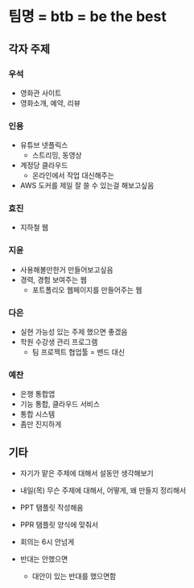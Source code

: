 # 팀명 = btb = be the best

## 각자 주제
### 우석
- 영화관 사이트
- 영화소개, 예약, 리뷰

### 인용
- 유튜브 넷플릭스
  - 스트리밍, 동영상
- 계정당 클라우드
  - 온라인에서 작업 대신해주는
- AWS 도커를 제일 잘 쓸 수 있는걸 해보고싶음

### 효진
- 지하철 웹

### 지윤
- 사용해볼만한거 만들어보고싶음
- 경력, 경험 보여주는 웹
  - 포트폴리오 웹페이지를 만들어주는 웹

### 다은
- 실현 가능성 있는 주제 했으면 좋겠음
- 학원 수강생 관리 프로그램
  - 팀 프로젝트 협업툴 = 밴드 대신

### 예찬
- 은행 통합앱
- 기능 통합, 클라우드 서비스
- 통합 시스템
- 좀만 진지하게

## 기타
- 자기가 맡은 주제에 대해서 설동안 생각해보기
- 내일(목) 무슨 주제에 대해서, 어떻게, 왜 만들지 정리해서 

- PPT 탬플릿 작성해옴
- PPR 탬플릿 양식에 맞춰서 
- 회의는 6시 안넘게

- 반대는 안했으면
  - 대안이 있는 반대를 했으면함
